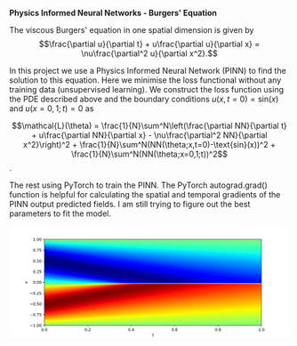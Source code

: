 **Physics Informed Neural Networks - Burgers' Equation**

The viscous Burgers' equation in one spatial dimension is given by
$$\frac{\partial u}{\partial t} + u\frac{\partial u}{\partial x} = \nu\frac{\partial^2 u}{\partial x^2}.$$

In this project we use a Physics Informed Neural Network (PINN) to find the solution to this equation.  Here we minimise the loss functional without any training data (unsupervised learning).  We construct the loss function using the PDE described above and the boundary conditions $u(x,t=0) = \text{sin}(x)$ and $u(x=0,1;t) = 0$ as

$$\mathcal{L}(\theta) = \frac{1}{N}\sum^N\left(\frac{\partial NN}{\partial t} + u\frac{\partial NN}{\partial x} - \nu\frac{\partial^2 NN}{\partial x^2}\right)^2 + \frac{1}{N}\sum^N(NN(\theta;x,t=0)-\text{sin}(x))^2 + \frac{1}{N}\sum^N(NN(\theta;x=0,1;t))^2$$.

The rest using PyTorch to train the PINN.  The PyTorch autograd.grad() function is helpful for calculating the spatial and temporal gradients of the PINN output predicted fields.  I am still trying to figure out the best parameters to fit the model.


![alt text](https://github.com/osl202/PINNs/blob/master/burger.png?raw=true)

